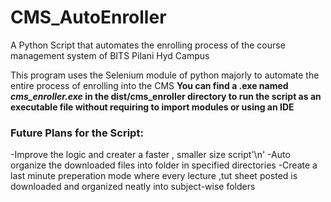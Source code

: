 # CMS_AutoEnroller
A Python Script that automates the enrolling process of the course management system of BITS Pilani Hyd Campus

This program uses the Selenium module of python majorly to automate the entire process of enrolling into the CMS
**You can find a .exe named *cms_enroller.exe* in the dist/cms_enroller directory to run the script as an executable file without requiring to import modules or using an IDE**

### Future Plans for the Script:
 -Improve the logic and creater a faster , smaller size script'\n'
-Auto organize the downloaded files into folder in specified directories
 -Create a last minute preperation mode where every lecture ,tut sheet posted is downloaded and organized neatly into subject-wise folders
 

